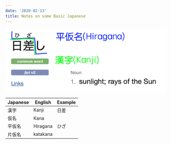```yaml
---
date: '2020-02-13'
title: Notes on some Basic Japanese
---
```


![](../assets/images/1.jpg)

| Japanese | English  | Example     |
|----------|----------|-------------|
| 漢字     | Kanji    | 日差        |
| 仮名     | Kana     |  |
| 平仮名   | Hiragana | ひざ    |
| 片仮名   | katakana |             |